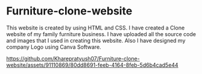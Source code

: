 # Furniture-clone-website
This website is created by using HTML and CSS. I have created a Clone website of my family furniture business.
I have uploaded all the source code and images that I used in creating this website. Also I have designed my company Logo using Canva Software.

https://github.com/Kharepratyush07/Furniture-clone-website/assets/91110869/80dd8691-feeb-4164-8feb-5d6b4cad5e44
